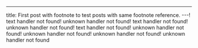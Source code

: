 ---
title: First post with footnote to test posts with same footnote reference.
---! text handler not found! unknown handler not found! text handler not found! unknown handler not found! text handler not found! unknown handler not found! unknown handler not found! unknown handler not found! unknown handler not found